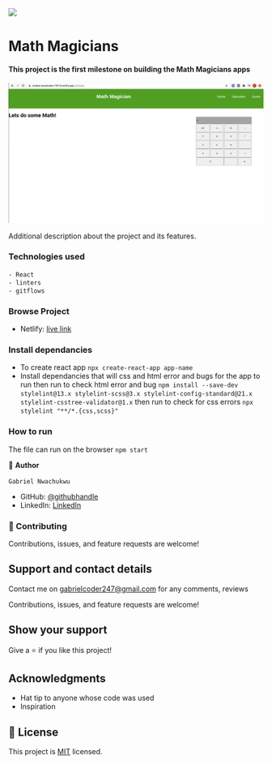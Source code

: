 ![](https://img.shields.io/badge/Microverse-blueviolet)


# Math Magicians

 #### This project is  the first milestone on building the Math Magicians apps


![screenshot](/math-magicians.png)

Additional description about the project and its features.


### Technologies used
    - React
    - linters
    - gitflows
    
  ### Browse Project
  - Netlify: [live link](https://modest-stonebraker-74ff1d.netlify.app/)


### Install dependancies
- To create react app `npx create-react-app app-name`
- Install dependancies that will css and html error and bugs for the app to run
 then run to check html error and bug 
`npm install --save-dev stylelint@13.x stylelint-scss@3.x stylelint-config-standard@21.x stylelint-csstree-validator@1.x` then run to check for css errors `npx     stylelint "**/*.{css,scss}"`


### How to run
 The file can run on the browser
 `npm start`




👤 **Author**

`Gabriel Nwachukwu`

- GitHub: [@githubhandle](https://github.com/gabrielcoder247)
- LinkedIn: [LinkedIn](https://www.linkedin.com/in/gabriel-nwachukwu-209613173/)

### 🤝 Contributing


Contributions, issues, and feature requests are welcome!

## Support and contact details
Contact me on gabrielcoder247@gmail.com for any comments, reviews


Contributions, issues, and feature requests are welcome!

## Show your support

Give a ⭐️ if you like this project!

## Acknowledgments

- Hat tip to anyone whose code was used
- Inspiration
## 📝 License

This project is [MIT](MIT.md) licensed.
